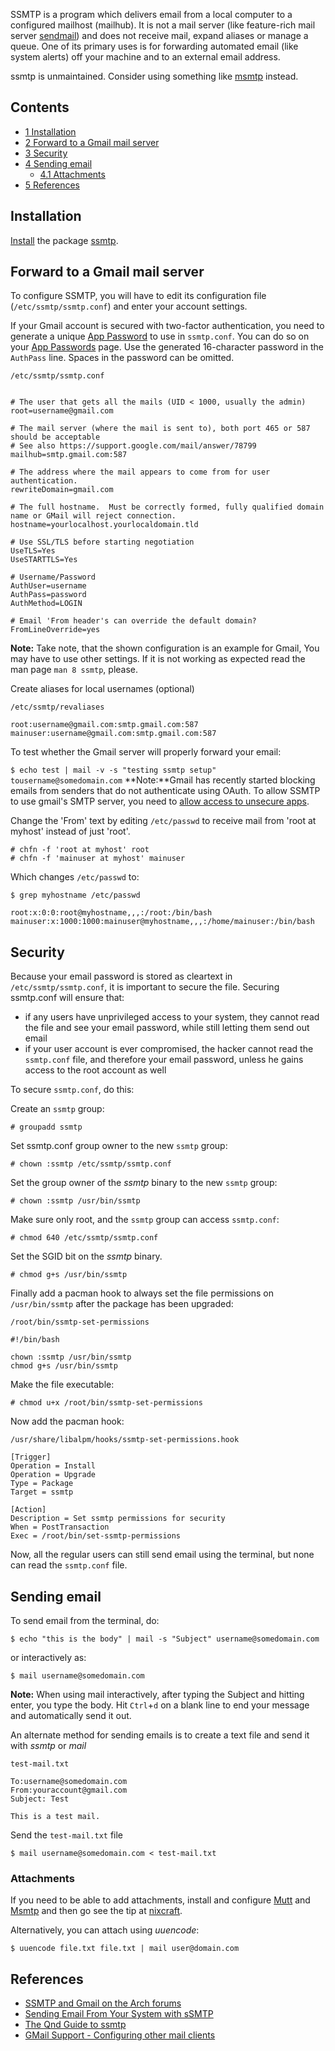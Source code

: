 SSMTP is a program which delivers email from a local computer to a configured mailhost (mailhub). It is not a mail server (like feature-rich mail server [sendmail](/index.php/Sendmail "Sendmail")) and does not receive mail, expand aliases or manage a queue. One of its primary uses is for forwarding automated email (like system alerts) off your machine and to an external email address.

ssmtp is unmaintained. Consider using something like [msmtp](/index.php/Msmtp "Msmtp") instead.

## Contents

*   [1 Installation](#Installation)
*   [2 Forward to a Gmail mail server](#Forward_to_a_Gmail_mail_server)
*   [3 Security](#Security)
*   [4 Sending email](#Sending_email)
    *   [4.1 Attachments](#Attachments)
*   [5 References](#References)

## Installation

[Install](/index.php/Install "Install") the package [ssmtp](https://www.archlinux.org/packages/?name=ssmtp).

## Forward to a Gmail mail server

To configure SSMTP, you will have to edit its configuration file (`/etc/ssmtp/ssmtp.conf`) and enter your account settings.

If your Gmail account is secured with two-factor authentication, you need to generate a unique [App Password](https://support.google.com/mail/answer/185833) to use in `ssmtp.conf`. You can do so on your [App Passwords](https://security.google.com/settings/security/apppasswords) page. Use the generated 16-character password in the `AuthPass` line. Spaces in the password can be omitted.

 `/etc/ssmtp/ssmtp.conf` 
```

# The user that gets all the mails (UID < 1000, usually the admin)
root=username@gmail.com

# The mail server (where the mail is sent to), both port 465 or 587 should be acceptable
# See also https://support.google.com/mail/answer/78799
mailhub=smtp.gmail.com:587

# The address where the mail appears to come from for user authentication.
rewriteDomain=gmail.com

# The full hostname.  Must be correctly formed, fully qualified domain name or GMail will reject connection.
hostname=yourlocalhost.yourlocaldomain.tld

# Use SSL/TLS before starting negotiation
UseTLS=Yes
UseSTARTTLS=Yes

# Username/Password
AuthUser=username
AuthPass=password
AuthMethod=LOGIN

# Email 'From header's can override the default domain?
FromLineOverride=yes

```

**Note:** Take note, that the shown configuration is an example for Gmail, You may have to use other settings. If it is not working as expected read the man page `man 8 ssmtp`, please.

Create aliases for local usernames (optional)

 `/etc/ssmtp/revaliases` 
```
root:username@gmail.com:smtp.gmail.com:587
mainuser:username@gmail.com:smtp.gmail.com:587
```

To test whether the Gmail server will properly forward your email:

 `$ echo test | mail -v -s "testing ssmtp setup" tousername@somedomain.com` 
**Note:**Gmail has recently started blocking emails from senders that do not authenticate using OAuth. To allow SSMTP to use gmail's SMTP server, you need to [allow access to unsecure apps](https://support.google.com/accounts/answer/6010255).

Change the 'From' text by editing `/etc/passwd` to receive mail from 'root at myhost' instead of just 'root'.

```
# chfn -f 'root at myhost' root
# chfn -f 'mainuser at myhost' mainuser
```

Which changes `/etc/passwd` to:

 `$ grep myhostname /etc/passwd` 
```
root:x:0:0:root@myhostname,,,:/root:/bin/bash
mainuser:x:1000:1000:mainuser@myhostname,,,:/home/mainuser:/bin/bash
```

## Security

Because your email password is stored as cleartext in `/etc/ssmtp/ssmtp.conf`, it is important to secure the file. Securing ssmtp.conf will ensure that:

*   if any users have unprivileged access to your system, they cannot read the file and see your email password, while still letting them send out email
*   if your user account is ever compromised, the hacker cannot read the `ssmtp.conf` file, and therefore your email password, unless he gains access to the root account as well

To secure `ssmtp.conf`, do this:

Create an `ssmtp` group:

```
# groupadd ssmtp

```

Set ssmtp.conf group owner to the new `ssmtp` group:

```
# chown :ssmtp /etc/ssmtp/ssmtp.conf

```

Set the group owner of the *ssmtp* binary to the new `ssmtp` group:

```
# chown :ssmtp /usr/bin/ssmtp

```

Make sure only root, and the `ssmtp` group can access `ssmtp.conf`:

```
# chmod 640 /etc/ssmtp/ssmtp.conf

```

Set the SGID bit on the *ssmtp* binary.

```
# chmod g+s /usr/bin/ssmtp

```

Finally add a pacman hook to always set the file permissions on `/usr/bin/ssmtp` after the package has been upgraded:

 `/root/bin/ssmtp-set-permissions` 
```
#!/bin/bash

chown :ssmtp /usr/bin/ssmtp
chmod g+s /usr/bin/ssmtp

```

Make the file executable:

```
# chmod u+x /root/bin/ssmtp-set-permissions

```

Now add the pacman hook:

 `/usr/share/libalpm/hooks/ssmtp-set-permissions.hook` 
```
[Trigger]
Operation = Install
Operation = Upgrade
Type = Package
Target = ssmtp

[Action]
Description = Set ssmtp permissions for security
When = PostTransaction
Exec = /root/bin/set-ssmtp-permissions
```

Now, all the regular users can still send email using the terminal, but none can read the `ssmtp.conf` file.

## Sending email

To send email from the terminal, do:

```
$ echo "this is the body" | mail -s "Subject" username@somedomain.com

```

or interactively as:

```
$ mail username@somedomain.com

```

**Note:** When using mail interactively, after typing the Subject and hitting enter, you type the body. Hit `Ctrl`+`d` on a blank line to end your message and automatically send it out.

An alternate method for sending emails is to create a text file and send it with *ssmtp* or *mail*

 `test-mail.txt` 
```
To:username@somedomain.com
From:youraccount@gmail.com
Subject: Test

This is a test mail.
```

Send the `test-mail.txt` file

```
$ mail username@somedomain.com < test-mail.txt

```

### Attachments

If you need to be able to add attachments, install and configure [Mutt](/index.php/Mutt "Mutt") and [Msmtp](/index.php/Msmtp "Msmtp") and then go see the tip at [nixcraft](http://www.cyberciti.biz/tips/sending-mail-with-attachment.html).

Alternatively, you can attach using *uuencode*:

```
$ uuencode file.txt file.txt | mail user@domain.com

```

## References

*   [SSMTP and Gmail on the Arch forums](https://bbs.archlinux.org/viewtopic.php?pid=446831)
*   [Sending Email From Your System with sSMTP](http://tombuntu.com/index.php/2008/10/21/sending-email-from-your-system-with-ssmtp/)
*   [The Qnd Guide to ssmtp](http://www.scottro.net/qnd/qnd-ssmtp.html)
*   [GMail Support - Configuring other mail clients](https://support.google.com/mail/answer/78799)